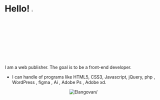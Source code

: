 # Hello! <img src="https://user-images.githubusercontent.com/69137860/99356371-62825180-28ed-11eb-902e-159ca9cb872c.gif" width="8%" height="4%" alt="hello"></img>

I am a web publisher. The goal is to be a front-end developer.
* I can handle of programs like HTML5, CSS3, Javascript, jQuery, php , WordPress , figma , Ai , Adobe Ps , Adobe xd.

<p align="center">
   <img src=https://github-readme-stats.vercel.app/api?username=park-sanghyun&show_icons=true alt=Elangovan/>
</p>
